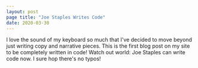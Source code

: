 ```yaml
---
layout: post
page title: "Joe Staples Writes Code"
date: 2020-03-30
---
```


I love the sound of my keyboard so much that I've decided to move beyond just writing copy and narrative pieces. This is the first blog post on my site to be completely written in code! Watch out world: Joe Staples can write code now. I sure hop there's no typos!
